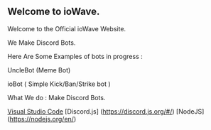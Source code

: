 ## Welcome to ioWave.

Welcome to the Official ioWave Website.
<p> We Make Discord Bots. <p>
<p> Here Are Some Examples of bots in progress : <p>
<p> UncleBot (Meme Bot) <p>
 <p> ioBot ( Simple Kick/Ban/Strike bot ) <p>
  
What We do :
Make Discord Bots.


 [Visual Studio Code](https://code.visualstudio.com/)
 [Discord.js] (https://discord.js.org/#/)
 [NodeJS] (https://nodejs.org/en/) 

